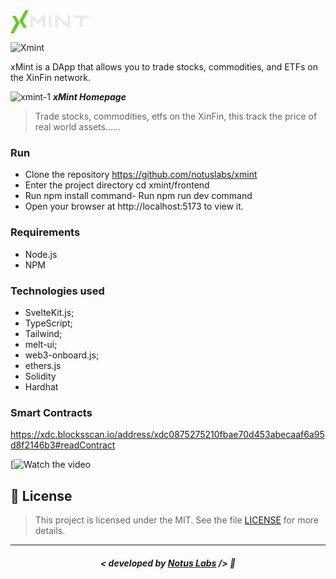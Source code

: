 <svg width="127" height="37" viewBox="0 0 127 37" fill="none" xmlns="http://www.w3.org/2000/svg">
<path d="M15.6083 14.1496L14.0001 16.7802L16.3207 20.5093L20.7092 28L26.3515 28L20.1998 17.505L28.9768 0L23.5696 4.72717e-07L15.6083 14.1496Z" fill="#66CB28"/>
<path d="M13.3685 22.8493L14.9767 20.2187L12.6561 16.4896L8.26761 8.9989H2.62526L8.77699 19.4939L0 36.9989H5.40726L13.3685 22.8493Z" fill="#66CB28"/>
<path d="M55.6643 27.187C55.6643 27.2703 55.6435 27.3432 55.6018 27.4057C55.5393 27.4682 55.4664 27.4995 55.3831 27.4995C54.5081 27.4995 53.206 27.4995 51.4768 27.4995C51.3935 27.4995 51.3206 27.4682 51.2581 27.4057C51.1956 27.3432 51.1643 27.2703 51.1643 27.187C51.1643 24.6453 51.1643 20.812 51.1643 15.687C51.1643 15.562 51.1018 15.4682 50.9768 15.4057C50.8518 15.364 50.7476 15.3953 50.6643 15.4995C49.7893 16.437 48.4664 17.864 46.6956 19.7807C46.0706 20.4474 45.1226 21.4682 43.8518 22.8432C43.7893 22.9057 43.7164 22.937 43.6331 22.937C43.5497 22.937 43.4768 22.9057 43.4143 22.8432C42.7893 22.1557 41.8414 21.1349 40.5706 19.7807C39.6956 18.8224 38.3831 17.3953 36.6331 15.4995C36.5497 15.4161 36.4456 15.3953 36.3206 15.437C36.1747 15.4786 36.1018 15.5724 36.1018 15.7182C36.1018 18.2599 36.1018 22.0828 36.1018 27.187C36.1018 27.2703 36.081 27.3432 36.0393 27.4057C35.9768 27.4682 35.9039 27.4995 35.8206 27.4995C34.9456 27.4995 33.6435 27.4995 31.9143 27.4995C31.831 27.4995 31.7581 27.4682 31.6956 27.4057C31.6331 27.3432 31.6018 27.2703 31.6018 27.187C31.6018 23.062 31.6018 16.864 31.6018 8.5932C31.6018 8.50987 31.6331 8.43695 31.6956 8.37445C31.7581 8.33278 31.831 8.31195 31.9143 8.31195C32.8101 8.31195 34.1539 8.31195 35.9456 8.31195C36.0081 8.31195 36.0497 8.31195 36.0706 8.31195C36.1122 8.33278 36.1435 8.36403 36.1643 8.4057C37.3726 9.69737 38.581 10.9995 39.7893 12.312C40.9976 13.6036 42.206 14.9057 43.4143 16.2182C43.4768 16.2807 43.5497 16.312 43.6331 16.312C43.7164 16.312 43.7893 16.2807 43.8518 16.2182C45.0601 14.9057 46.2685 13.6036 47.4768 12.312C48.6851 10.9995 49.8935 9.69737 51.1018 8.4057C51.1226 8.36403 51.1539 8.33278 51.1956 8.31195C51.2372 8.31195 51.2789 8.31195 51.3206 8.31195C52.2164 8.31195 53.5706 8.31195 55.3831 8.31195C55.4664 8.31195 55.5393 8.33278 55.6018 8.37445C55.6435 8.43695 55.6643 8.50987 55.6643 8.5932C55.6643 11.6974 55.6643 14.8015 55.6643 17.9057C55.6643 21.0099 55.6643 24.1036 55.6643 27.187ZM61.5781 27.4995C61.4947 27.4995 61.4218 27.4682 61.3593 27.4057C61.2968 27.3432 61.2656 27.2703 61.2656 27.187C61.2656 23.062 61.2656 16.864 61.2656 8.5932C61.2656 8.50987 61.2968 8.43695 61.3593 8.37445C61.4218 8.33278 61.4947 8.31195 61.5781 8.31195C62.4531 8.31195 63.7551 8.31195 65.4843 8.31195C65.5676 8.31195 65.6406 8.33278 65.7031 8.37445C65.7656 8.43695 65.7968 8.50987 65.7968 8.5932C65.7968 12.739 65.7968 18.937 65.7968 27.187C65.7968 27.2703 65.7656 27.3432 65.7031 27.4057C65.6406 27.4682 65.5676 27.4995 65.4843 27.4995C64.8385 27.4995 64.1926 27.4995 63.5468 27.4995C62.8801 27.4995 62.2239 27.4995 61.5781 27.4995ZM95.4293 27.187C95.4293 27.2703 95.4085 27.3432 95.3668 27.4057C95.3043 27.4682 95.2314 27.4995 95.1481 27.4995C94.2522 27.4995 92.8981 27.4995 91.0856 27.4995C91.0439 27.4995 91.0126 27.489 90.9918 27.4682C90.9501 27.4682 90.9189 27.4578 90.8981 27.437C87.6689 24.6036 82.8251 20.3745 76.3668 14.7495C76.2835 14.6661 76.1793 14.6453 76.0543 14.687C75.9293 14.7495 75.8668 14.8432 75.8668 14.9682C75.8668 17.6765 75.8668 21.7495 75.8668 27.187C75.8668 27.2703 75.846 27.3432 75.8043 27.4057C75.7418 27.4682 75.6689 27.4995 75.5856 27.4995C74.7106 27.4995 73.4085 27.4995 71.6793 27.4995C71.596 27.4995 71.5231 27.4682 71.4606 27.4057C71.3981 27.3432 71.3668 27.2703 71.3668 27.187C71.3668 23.062 71.3668 16.864 71.3668 8.5932C71.3668 8.50987 71.3981 8.43695 71.4606 8.37445C71.5231 8.33278 71.596 8.31195 71.6793 8.31195C72.5751 8.31195 73.9293 8.31195 75.7418 8.31195C75.7835 8.31195 75.8147 8.31195 75.8356 8.31195C75.8772 8.33278 75.9085 8.35362 75.9293 8.37445C78.346 10.4995 80.7626 12.614 83.1793 14.7182C85.596 16.8224 88.0126 18.937 90.4293 21.062C90.5335 21.1453 90.6481 21.1661 90.7731 21.1245C90.8772 21.062 90.9293 20.9682 90.9293 20.8432C90.9293 18.114 90.9293 14.0307 90.9293 8.5932C90.9293 8.50987 90.9606 8.43695 91.0231 8.37445C91.0856 8.33278 91.1585 8.31195 91.2418 8.31195C92.1168 8.31195 93.4189 8.31195 95.1481 8.31195C95.2314 8.31195 95.3043 8.33278 95.3668 8.37445C95.4085 8.43695 95.4293 8.50987 95.4293 8.5932C95.4293 11.6974 95.4293 14.8015 95.4293 17.9057C95.4293 21.0099 95.4293 24.1036 95.4293 27.187ZM125.093 12.4995C125.093 12.5828 125.072 12.6557 125.031 12.7182C124.968 12.7807 124.895 12.812 124.812 12.812C122.77 12.812 119.708 12.812 115.624 12.812C115.541 12.812 115.468 12.8328 115.406 12.8745C115.343 12.937 115.312 13.0099 115.312 13.0932C115.312 16.239 115.312 20.937 115.312 27.187C115.312 27.2703 115.291 27.3432 115.249 27.4057C115.187 27.4682 115.114 27.4995 115.031 27.4995C114.156 27.4995 112.853 27.4995 111.124 27.4995C111.041 27.4995 110.968 27.4682 110.906 27.4057C110.843 27.3432 110.812 27.2703 110.812 27.187C110.812 24.062 110.812 19.364 110.812 13.0932C110.812 13.0099 110.791 12.937 110.749 12.8745C110.687 12.8328 110.614 12.812 110.531 12.812C108.489 12.812 105.426 12.812 101.343 12.812C101.26 12.812 101.187 12.7807 101.124 12.7182C101.062 12.6557 101.031 12.5828 101.031 12.4995C101.031 11.6245 101.031 10.3224 101.031 8.5932C101.031 8.50987 101.062 8.43695 101.124 8.37445C101.187 8.33278 101.26 8.31195 101.343 8.31195C106.551 8.31195 114.374 8.31195 124.812 8.31195C124.895 8.31195 124.968 8.33278 125.031 8.37445C125.072 8.43695 125.093 8.50987 125.093 8.5932C125.093 9.23903 125.093 9.89528 125.093 10.562C125.093 11.2078 125.093 11.8536 125.093 12.4995Z" fill="#EAEAEA"/>
</svg>

![Xmint](https://github.com/notuslabs/xmint/assets/35041924/98ffb493-4a6e-4921-8540-b26aebdb964b)

xMint is a DApp that allows you to trade stocks, commodities, and ETFs on the XinFin network.

![xmint-1](https://github.com/notuslabs/xmint/assets/35041924/df3f365e-2be4-4c7a-b294-cfe9e3a74f89)
***xMint Homepage***


> Trade stocks, commodities, etfs on the XinFin, this track the price of real world assets......

### Run
 - Clone the repository https://github.com/notuslabs/xmint
 - Enter the project directory cd xmint/frontend
 - Run npm install command- Run npm run dev command
 - Open your browser at http://localhost:5173 to view it.


### Requirements
 - Node.js
 - NPM


### Technologies used
- SvelteKit.js;
- TypeScript;
- Tailwind;
- melt-ui;
- web3-onboard.js;
- ethers.js
- Solidity
- Hardhat

### Smart Contracts

https://xdc.blocksscan.io/address/xdc0875275210fbae70d453abecaaf6a95d8f2146b3#readContract

[![Watch the video](https://www.youtube.com/watch?v=h3WLEkcWuAY)

## 📜 License

> This project is licensed under the MIT. See the file [LICENSE](https://github.com/jonyreis/vuttr/blob/main/LICENSE.md) for more details.

---

##### <p align="center"> <strong> < developed by <a href="https://notuslabs.xyz/">Notus Labs</a> /> </strong> 👋
